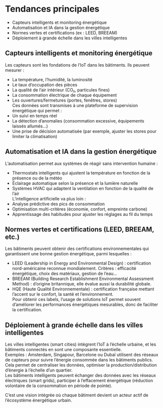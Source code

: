 # Tendances principales
- Capteurs intelligents et monitoring énergétique  
- Automatisation et IA dans la gestion énergétique  
- Normes vertes et certifications (ex : LEED, BREEAM)  
- Déploiement à grande échelle dans les villes intelligentes

## Capteurs intelligents et monitoring énergétique
Les capteurs sont les fondations de l’IoT dans les bâtiments. Ils peuvent mesurer :  
- La température, l’humidité, la luminosité  
- Le taux d’occupation des pièces  
- La qualité de l’air intérieur (CO₂, particules fines)  
- La consommation électrique de chaque équipement  
- Les ouvertures/fermetures (portes, fenêtres, stores)  
Ces données sont transmises à une plateforme de supervision énergétique qui permet :  
- Un suivi en temps réel  
- La détection d’anomalies (consommation excessive, équipements laissés allumés…)  
- Une prise de décision automatisée (par exemple, ajuster les stores pour limiter la climatisation)  

## Automatisation et IA dans la gestion énergétique
L’automatisation permet aux systèmes de réagir sans intervention humaine :  
- Thermostats intelligents qui ajustent la température en fonction de la présence ou de la météo  
- Éclairage automatique selon la présence et la lumière naturelle  
- Systèmes HVAC qui adaptent la ventilation en fonction de la qualité de l’air  
L’intelligence artificielle va plus loin :  
- Analyse prédictive des pics de consommation  
- Optimisation multi-critères (économie, confort, empreinte carbone)  
- Apprentissage des habitudes pour ajuster les réglages au fil du temps  

## Normes vertes et certifications (LEED, BREEAM, etc.)
Les bâtiments peuvent obtenir des certifications environnementales qui garantissent une bonne gestion énergétique, parmi lesquelles :  
- LEED (Leadership in Energy and Environmental Design) : certification nord-américaine reconnue mondialement. Critères : efficacité énergétique, choix des matériaux, gestion de l’eau…  
- BREEAM (Building Research Establishment Environmental Assessment Method) : d’origine britannique, elle évalue aussi la durabilité globale.  
- HQE (Haute Qualité Environnementale) : certification française mettant l’accent sur le confort, la santé et l’environnement.  
Pour obtenir ces labels, l’usage de solutions IoT permet souvent d’améliorer les performances énergétiques mesurables, donc de faciliter la certification.  

## Déploiement à grande échelle dans les villes intelligentes
Les villes intelligentes (smart cities) intègrent l’IoT à l’échelle urbaine, et les bâtiments connectés en sont une composante essentielle.  
Exemples : Amsterdam, Singapour, Barcelone ou Dubaï utilisent des réseaux de capteurs pour suivre l’énergie consommée dans les bâtiments publics.  
Cela permet de centraliser les données, optimiser la production/distribution d’énergie à l’échelle d’un quartier.  
Les bâtiments intelligents peuvent échanger des données avec les réseaux électriques (smart grids), participer à l’effacement énergétique (réduction volontaire de la consommation en période de pointe).

C’est une vision intégrée où chaque bâtiment devient un acteur actif de l’écosystème énergétique urbain.

